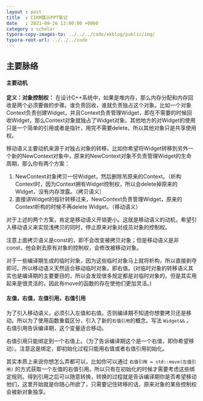 ```yaml
---
layout : post
title  : CIKM展示PPT笔记
date   : 2021-09-26 13:00:00 +0000
category : scholar
typora-copy-images-to: ../../../code/xkblog/public/img/
typora-root-url: ../../../code
---
```


## 主要脉络

#### 主要动机

**定义：对象控制权：** 在设计C++系统中，如果是堆内存，那么内存分配和内存回收是两个必须要做的步骤。谁负责回收，谁就负责独占这个对象。比如一个对象Context负责创建Widget，并且Context负责管理Widget，即在不需要的时候回收Widget，那么Context对象就独占了Widget对象。其他地方的对Widget的使用只是一个简单的引用或者是指针，用完不需要delete。所以其他对象只是共享使用权。

移动语义主要动机来源于对独占对象的转移。比如你希望将Widget转移到另外一个新的NewContext对象中，原来的NewContext对象不负责管理Widget的生命周期，那么你有两个方案：

1. NewContext对象拷贝一份Widget，然后删除吊原来的Context。（析构Context时，因为Context拥有Widget控制权，所以会delete掉原来的Widget，没有内存泄露。（拷贝语义）
2. 直接讲Widget的指针转移过来，NewContext负责管理Widget，原来的Context析构的时候不再delete Widget。（移动语义）

对于上述的两个方案，肯定是移动语义开销更小。这就是移动语义的动机，希望引入移动语义来实现浅拷贝的同时，停止原来对象对成员对象的控制权。

注意上面拷贝语义是const的，即不会改变被拷贝对象；但是移动语义是非const，他会剥去原有对象的控制权，会修改被移动对象。

对于一些编译期生成的临时对象，因为这些临时对象马上就将析构，所以直接剥夺即可。所以移动语义天然适合移动临时对象。即右值。(对临时对象的转移语义其实也是编译期的主要要目的，所以会发现很多规定都是对临时对象的。但是其实用起来是很灵活的，因此有move的函数的存在使他们更加灵活。)

#### 左值，右值，左值引用，右值引用

为了引入移动语义，必须引入左值和右值。否则编译期不知道你想要拷贝还是移动。所以为了使用函数重载区分，引入了新的`右值引用`的概念。写法 ```Widget&&``` 。右值引用告诉编译期，这个变量适合移动。

右值引用只能绑定到一个右值上。（为了告诉编译期这个是一个右值，即你希望移动）。注意这是绑定，即初始化过程只能用右值或者右值引用初始化。

其实本质上来说你想怎么弄都可以，比如你可以通过 `右值引用 = std::move(左值引用)` 的方式获取一个左值的右值引用。所以只有在初始化的时候才需要考虑这些绑定规则。得到引用之后可以随意转换，转换的过程就是告诉编译期你是否希望移动他们，这里开始就是你随心所欲了，只需要记住转移的话，原来对象的某些控制权会被新对象独享。


